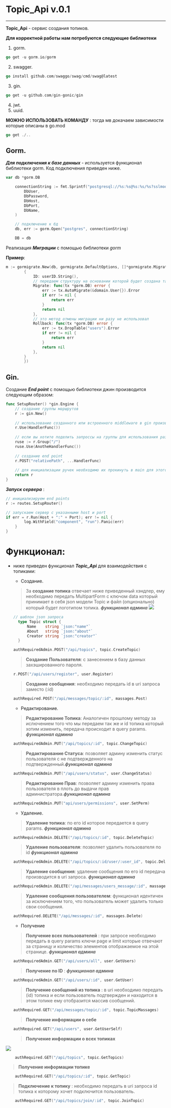 # Topic_Api v.0.1
___
**Topic_Api** - сервис создания топиков.

**Для корректной работы нам потребуются следующие библиотеки**
1. gorm.
```go
go get -u gorm.io/gorm
```
2. swagger.
```go
go install github.com/swaggo/swag/cmd/swag@latest
```
3. gin.
```go
go get -u github.com/gin-gonic/gin
```
4. jwt.
5. uuid.

**МОЖНО ИСПОЛЬЗОВАТЬ КОМАНДУ** : тогда мв докачаем зависимости которые описаны в go.mod
```go
go get ./..
```

## Gorm.
***Для подключения к базе данных*** - используется функционал библиотеки gorm. Код подключения приведен ниже.
```go
var db *gorm.DB

	connectionString := fmt.Sprintf("postgresql://%s:%s@%s:%s/%s?sslmode=disable",
		DbUser,
        DbPassword,
        DbHost,
        DbPort,
        DbName,
	)

	// подключение к бд
	db, err := gorm.Open("postgres", connectionString)

	DB = db
```
Реализация ***Миграции*** с помощью библиотеки *gorm*

****Пример****:
```go
m := gormigrate.New(db, gormigrate.DefaultOptions, []*gormigrate.Migration{
	    {
			ID: userID.String(),
			// передаем структуру на основании которой будет создана таблица
			Migrate: func(tx *gorm.DB) error {
				err := tx.AutoMigrate(&domain.User{}).Error
				if err != nil {
					return err
				}
				return nil
			},
			// это метод отмены миграции ни разу не использовал
			Rollback: func(tx *gorm.DB) error {
				err := tx.DropTable("users").Error
				if err != nil {
					return err
				}
				return nil
			},
		}
        })
```
## Gin.
Создание ***End point*** с помощью библиотеки джин производится следующим образом:
```go
func SetupRouter() *gin.Engine {
    // создание группы маршрутов
    r := gin.New()
    
    // использование созданного или встроенного middleware в gin производится следующим образом
    r.Use(HandlerFunc())
    
    // если вы хотите поделить запроссы на группы для использования разных middleware вы можете воспользоваться:
    ruse := r.Group("/")
    ruse.Use(AnotheHandlerFunc())
    
    // создание end point
    r.POST("relativePath", ...HandlerFunc)
    
    // для инициализации ручек необходимо их прокинуть в main для этого нам необходимо вернуть r тк он является всей группой end point ов
	return r
}
```
***Запуск сервера*** :
```go
// инициализируем end points
r := routes.SetupRouter()

// запускаем сервер с указанными host и port
if err = r.Run(Host + ":" + Port); err != nil {
		log.WithField("component", "run").Panic(err)
	}
}
```

# Функционал:
+ ниже приведен функционал ***Topic_Api*** для взаимодействия с топиками:
  + Создание.
  
  >За **создание топика** отвечает ниже приведенный хэндлер, ему необходимо передать MultipartForm c ключом data который принимает в себя json модели Topic и файл (опционально) который будет логотипом топика. ***функционал админа***
    ![](![img_2.png](img_2.png))
  ```go
  // шаблон json запроса
    type Topic struct {
        Name    string `json:"name"`
        About   string `json:"about"`
        Creator string `json:"creator"`
    }
  
  authRequiredAdmin.POST("/api/topics", topic.CreateTopic)
    ```
     >**Создание Пользователя**: с занесением в базу данных захэшированного пароля.
    ```go
    r.POST("/api/users/register", user.Register)
    ```
     >**Создание сообщения**: необходимо передать id в uri запроса заместо (:id)
    ```go
  authRequired.POST("/api/messages/topic/:id", massages.Post)
  ```
  + Редактирование.
  
  >**Редактирование Топика**: Аналогичен прошлому методу за ислючением того что мы передаем так же и id топика который хотим изменить, передача происходит в query params.  ***функционал админа***
   ```go
   authRequiredAdmin.PUT("/api/topics/:id", topic.ChangeTopic)
   ```
  > **Редактирование Статуса**: позволяет админу изменить статус пользователя с не подтвержденного на подтвержденный.***функционал админа***
    ```go
    authRequiredAdmin.PUT("/api/users/status", user.ChangeStatus)
  ```  
   > **Редактирование Прав**: позволяет админу изменить права пользователя в плоть до выдачи прав администратора.***функционал админа***
    ```go
    authRequiredAdmin.PUT("api/users/permissions", user.SetPerm)
  ```  
  + Удаление.
  
  > **Удаление топика**: по его id которое передается в query params. ***функционал админа***
   ```go
  authRequiredAdmin.DELETE("/api/topics/:id", topic.DeleteTopic)
  ```
  >**Удаление пользователя**: позволяет удалить пользователя по id ***функционал админа***
  ```go
  authRequiredAdmin.DELETE("/api/topics/:id/user/:user_id", topic.DeleteUser)
  ```
  >**Удаление сообщения**: удаление сообщения по его id передача производится в uri запроса.  ***функционал админа***
    ```go
    authRequiredAdmin.DELETE("/api/messages/users_message/:id", massages.Delete)
    ```
  >**Удаление сообщения пользователем**: функционал идентичен за исключением того, что пользователь может удалить только свои сообщения.
    ```go
    authRequired.DELETE("/api/messages/:id", massages.Delete)
    ```
  + Получение
  >**Получение всех пользователей** : при запросе необходимо передать в query params ключи page и limit которые отвечают за страницу и количество элементов отображаемое на этой странице. ***функционал админа***
     ```go
    authRequiredAdmin.GET("/api/users/all", user.GetUsers)
    ```
  >**Получение по ID** : ***функционал админа***
     ```go
    authRequiredAdmin.GET("/api/users/:id", user.GetUser)
    ``` 
  >**Получение сообщений из топика** : в uri необходимо передать (id) топика и если пользователь подтвержден и находится в этом топике ему отобразится массив сообщений.
     ```go
    authRequired.GET("/api/messages/topic/:id", topic.TopicMassages)
    ```
  >**Получение информации о себе** 
     ```go
    authRequired.GET("/api/users", user.GetUserSelf)
    ```
  >**Получение информации о всех топиках** 
    
![](https://cdn.discordapp.com/attachments/587227868145385502/1221882758104748172/image.png?ex=661431ff&is=6601bcff&hm=a8ae4dbad90b80c88aa82f34696f8053ed6c1a31be27a4b358ceba18cdbe1969&)
     
```go
    authRequired.GET("/api/topics", topic.GetTopics)
   ```
  >**Получение информации топике** 
     
```go
    authRequired.GET("/api/topics/:id", topic.GetTopic)
```
  >**Подключение к топику** : необходимо передать в uri запроса id топика к которому хочет подключится пользователь. 
     
```go
    authRequired.GET("/api/topics/join/:id", topic.JoinTopic)
   ```
  
